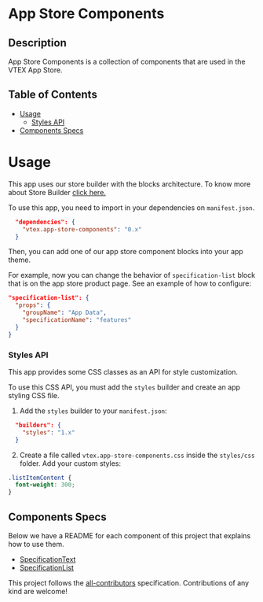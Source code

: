 # App Store Components

## Description

App Store Components is a collection of components that are used in the VTEX App Store.

## Table of Contents

- [Usage](#usage)
  - [Styles API](#styles-api)
- [Components Specs](#components-specs)

# Usage

This app uses our store builder with the blocks architecture. To know more about Store Builder [click here.](https://help.vtex.com/en/tutorial/understanding-storebuilder-and-stylesbuilder#structuring-and-configuring-our-store-with-object-object)

To use this app, you need to import in your dependencies on `manifest.json`.

```json
  "dependencies": {
    "vtex.app-store-components": "0.x"
  }
```

Then, you can add one of our app store component blocks into your app theme.

For example, now you can change the behavior of `specification-list` block that is on the app store product page. See an example of how to configure:

```json
"specification-list": {
  "props": {
    "groupName": "App Data",
    "specificationName": "features"
  }
}
```

### Styles API

This app provides some CSS classes as an API for style customization.

To use this CSS API, you must add the `styles` builder and create an app styling CSS file.

1. Add the `styles` builder to your `manifest.json`:

```json
  "builders": {
    "styles": "1.x"
  }
```

2. Create a file called `vtex.app-store-components.css` inside the `styles/css` folder. Add your custom styles:

```css
.listItemContent {
  font-weight: 300;
}
```

## Components Specs

Below we have a README for each component of this project that explains how to use them.
- [SpecificationText](SpeficationText.md)
- [SpecificationList](SpecificationList.md)

This project follows the [all-contributors](https://github.com/all-contributors/all-contributors) specification. Contributions of any kind are welcome!
